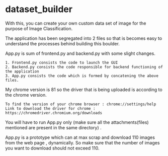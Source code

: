 # dataset_builder
With this, you can create your own custom data set of image for the purpose of Image Classification.

The application has been segregated into 2 files so that is becomes easy to understand the processes behind building this boulder.


App.py is sum of frontend.py and backend.py with some slight changes.

    1. Frontend.py consists the code to launch the GUI
    2. Backend.py consists the code responsible for backend functioning of the application
    3. App.py consists the code which is formed by concatening the above files.
    
 
My chrome version is 81 so the driver that is being uploaded is according to the chrome version.

    To find the version of your chrome browser : chrome://settings/help
    Link to download the driver for chrome : https://chromedriver.chromium.org/downloads

You will have to run App.py only (make sure all the attachments(files) mentioned are present in the same directory) .

App.py is a prototype which can at max scrap and download 110 images from the web page , dynamically. So make sure that the number of images you want to download should not exceed 110. 
